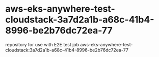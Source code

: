 # aws-eks-anywhere-test-cloudstack-3a7d2a1b-a68c-41b4-8996-be2b76dc72ea-77
repository for use with E2E test job aws-eks-anywhere-test-cloudstack:3a7d2a1b-a68c-41b4-8996-be2b76dc72ea-77
